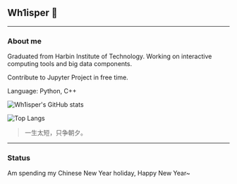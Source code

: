 ## Wh1isper 👋
---
### About me

Graduated from Harbin Institute of Technology. Working on interactive computing tools and big data components. 

Contribute to Jupyter Project in free time.

Language: Python, C++

![Wh1isper's GitHub stats](https://github-readme-stats.vercel.app/api?username=wh1isper&count_private=true)

![Top Langs](https://github-readme-stats.vercel.app/api/top-langs/?username=wh1isper&layout=compact)

> 一生太短，只争朝夕。


---

### Status

Am spending my Chinese New Year holiday, Happy New Year~
